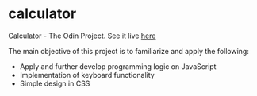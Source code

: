 # calculator

Calculator - The Odin Project. 
See it live [here](https://tarkie.github.io/calculator/)

The main objective of this project is to familiarize and apply the following:
- Apply and further develop programming logic on JavaScript
- Implementation of keyboard functionality
- Simple design in CSS